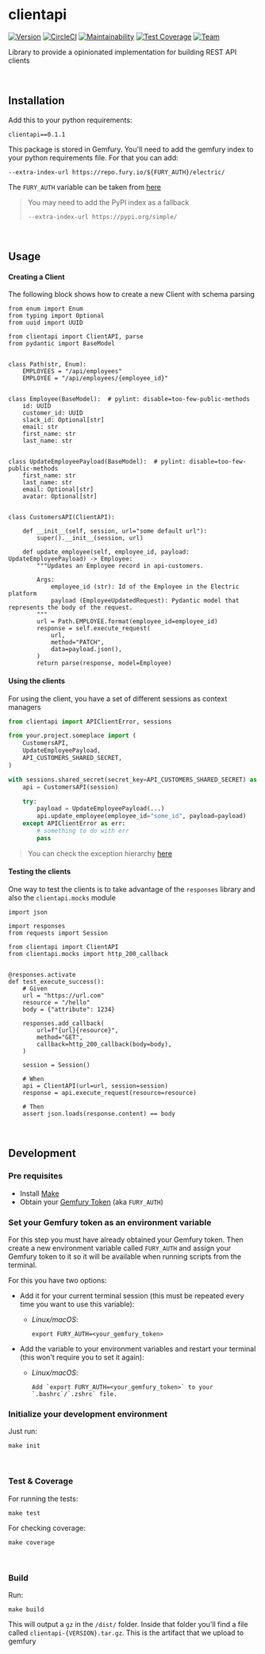 # clientapi

[![Version](https://img.shields.io/badge/version-0.1.1-blue)](https://img.shields.io/badge/version-0.1.1-blue)
[![CircleCI](https://circleci.com/gh/ElectricAI/clientapi.svg?style=svg&circle-token=116bb1eeb17c6c4313e6789f3602159fe3f01b39)](https://circleci.com/gh/ElectricAI/clientapi)
[![Maintainability](https://api.codeclimate.com/v1/badges/808f871258566a76cfe0/maintainability)](https://codeclimate.com/repos/606c928b15a5f61085017d7c/maintainability)
[![Test Coverage](https://api.codeclimate.com/v1/badges/808f871258566a76cfe0/test_coverage)](https://codeclimate.com/repos/606c928b15a5f61085017d7c/test_coverage)
[![Team](https://img.shields.io/badge/team-ite-orange)](https://img.shields.io/badge/team-ite-orange)

Library to provide a opinionated implementation for building REST API clients

&nbsp;
## Installation


Add this to your python requirements:

    clientapi==0.1.1


This package is stored in Gemfury. You'll need to add the gemfury index to
your python requirements file. For that you can add:

    --extra-index-url https://repo.fury.io/${FURY_AUTH}/electric/

The `FURY_AUTH` variable can be taken from [here](https://manage.fury.io/manage/electric/tokens/shared)

> You may need to add the PyPI index as a fallback
>
> `--extra-index-url https://pypi.org/simple/`


&nbsp;
## Usage

#### Creating a Client

The following block shows how to create a new Client with schema parsing

```python3
from enum import Enum
from typing import Optional
from uuid import UUID

from clientapi import ClientAPI, parse
from pydantic import BaseModel


class Path(str, Enum):
    EMPLOYEES = "/api/employees"
    EMPLOYEE = "/api/employees/{employee_id}"


class Employee(BaseModel):  # pylint: disable=too-few-public-methods
    id: UUID
    customer_id: UUID
    slack_id: Optional[str]
    email: str
    first_name: str
    last_name: str


class UpdateEmployeePayload(BaseModel):  # pylint: disable=too-few-public-methods
    first_name: str
    last_name: str
    email: Optional[str]
    avatar: Optional[str]


class CustomersAPI(ClientAPI):

    def __init__(self, session, url="some default url"):
        super().__init__(session, url)

    def update_employee(self, employee_id, payload: UpdateEmployeePayload) -> Employee:
        """Updates an Employee record in api-customers.

        Args:
            employee_id (str): Id of the Employee in the Electric platform
            payload (EmployeeUpdatedRequest): Pydantic model that represents the body of the request.
        """
        url = Path.EMPLOYEE.format(employee_id=employee_id)
        response = self.execute_request(
            url,
            method="PATCH",
            data=payload.json(),
        )
        return parse(response, model=Employee)
```


#### Using the clients

For using the client, you have a set of different sessions as context managers

```python
from clientapi import APIClientError, sessions

from your.project.someplace import (
    CustomersAPI,
    UpdateEmployeePayload,
    API_CUSTOMERS_SHARED_SECRET,
)

with sessions.shared_secret(secret_key=API_CUSTOMERS_SHARED_SECRET) as session:
    api = CustomersAPI(session)

    try:
        payload = UpdateEmployeePayload(...)
        api.update_employee(employee_id="some_id", payload=payload)
    except APIClientError as err:
        # something to do with err
        pass
```

> You can check the exception hierarchy [here](clientapi/exceptions.py)

#### Testing the clients

One way to test the clients is to take advantage of the `responses` library and also
the `clientapi.mocks` module

```python3
import json

import responses
from requests import Session

from clientapi import ClientAPI
from clientapi.mocks import http_200_callback


@responses.activate
def test_execute_success():
    # Given
    url = "https://url.com"
    resource = "/hello"
    body = {"attribute": 1234}

    responses.add_callback(
        url=f"{url}{resource}",
        method="GET",
        callback=http_200_callback(body=body),
    )

    session = Session()

    # When
    api = ClientAPI(url=url, session=session)
    response = api.execute_request(resource=resource)

    # Then
    assert json.loads(response.content) == body

```


&nbsp;
## Development


### Pre requisites

- Install [Make](https://www.gnu.org/software/make)
- Obtain your [Gemfury Token](https://manage.fury.io/manage/electric/tokens/shared) (aka `FURY_AUTH`)

### Set your Gemfury token as an environment variable

For this step you must have already obtained your Gemfury token. Then create a new environment variable called `FURY_AUTH` and assign your Gemfury token to it so it will be available when running scripts from the terminal.

For this you have two options:

- Add it for your current terminal session (this must be repeated every time you want to use this variable):

  - *Linux/macOS*:

        export FURY_AUTH=<your_gemfury_token>

- Add the variable to your environment variables and restart your terminal (this won't require you to set it again):

  - *Linux/macOS*:

        Add `export FURY_AUTH=<your_gemfury_token>` to your `.bashrc`/`.zshrc` file.


### Initialize your development environment

Just run:

    make init


&nbsp;
### Test & Coverage

For running the tests:

    make test

For checking coverage:

    make coverage

&nbsp;
### Build

Run:

    make build

This will output a `gz` in the `/dist/` folder. Inside that folder
you'll find a file called `clientapi-{VERSION}.tar.gz`. This is the artifact that
we upload to gemfury
